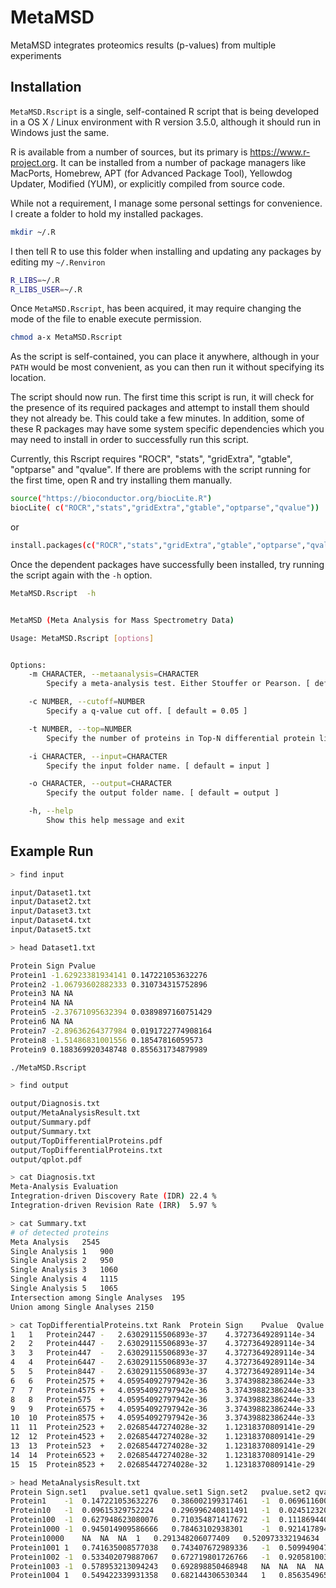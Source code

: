 # MetaMSD


MetaMSD integrates proteomics results (p-values) from multiple experiments



## Installation

`MetaMSD.Rscript` is a single, self-contained R script that is being developed in a OS X / Linux environment with R version 3.5.0, although it should run in Windows just the same.

R is available from a number of sources, but its primary is https://www.r-project.org. It can be installed from a number of package managers like MacPorts, Homebrew, APT (for Advanced Package Tool), Yellowdog Updater, Modified (YUM), or explicitly compiled from source code.

While not a requirement, I manage some personal settings for convenience. I create a folder to hold my installed packages.

```BASH
mkdir ~/.R
```

I then tell R to use this folder when installing and updating any packages by editing my `~/.Renviron`

```BASH
R_LIBS=~/.R
R_LIBS_USER=~/.R
```






Once `MetaMSD.Rscript`, has been acquired, it may require changing the mode of the file to enable execute permission.

```BASH
chmod a-x MetaMSD.Rscript
```

As the script is self-contained, you can place it anywhere, although in your `PATH` would be most convenient, as you can then run it without specifying its location.

The script should now run. The first time this script is run, it will check for the presence of its required packages and attempt to install them should they not already be. This could take a few minutes. In addition, some of these R packages may have some system specific dependencies which you may need to install in order to successfully run this script.

Currently, this Rscript requires "ROCR", "stats", "gridExtra", "gtable", "optparse" and "qvalue". If there are problems with the script running for the first time, open R and try installing them manually.

```BASH
source("https://bioconductor.org/biocLite.R")
biocLite( c("ROCR","stats","gridExtra","gtable","optparse","qvalue"))
```
or
```BASH
install.packages(c("ROCR","stats","gridExtra","gtable","optparse","qvalue"))
```

Once the dependent packages have successfully been installed, try running the script again with the `-h` option.


```BASH
MetaMSD.Rscript  -h


MetaMSD (Meta Analysis for Mass Spectrometry Data)

Usage: MetaMSD.Rscript [options]


Options:
	-m CHARACTER, --metaanalysis=CHARACTER
		Specify a meta-analysis test. Either Stouffer or Pearson. [ default = Stouffer ]

	-c NUMBER, --cutoff=NUMBER
		Specify a q-value cut off. [ default = 0.05 ]

	-t NUMBER, --top=NUMBER
		Specify the number of proteins in Top-N differential protein list. [ default = 15 ]

	-i CHARACTER, --input=CHARACTER
		Specify the input folder name. [ default = input ]

	-o CHARACTER, --output=CHARACTER
		Specify the output folder name. [ default = output ]

	-h, --help
		Show this help message and exit
```

##	Example Run

```BASH
> find input

input/Dataset1.txt
input/Dataset2.txt
input/Dataset3.txt
input/Dataset4.txt
input/Dataset5.txt
```

```BASH
> head Dataset1.txt 

Protein Sign Pvalue
Protein1 -1.62923381934141 0.147221053632276
Protein2 -1.06793602882333 0.310734315752896
Protein3 NA NA
Protein4 NA NA
Protein5 -2.37671095632394 0.0389897160751429
Protein6 NA NA
Protein7 -2.89636264377984 0.0191722774908164
Protein8 -1.51486831001556 0.18547816059573
Protein9 0.188369920348748 0.855631734879989
```

```BASH
./MetaMSD.Rscript
```


```BASH
> find output

output/Diagnosis.txt
output/MetaAnalysisResult.txt
output/Summary.pdf
output/Summary.txt
output/TopDifferentialProteins.pdf
output/TopDifferentialProteins.txt
output/qplot.pdf
```


```BASH
> cat Diagnosis.txt 
Meta-Analysis Evaluation
Integration-driven Discovery Rate (IDR)	22.4 %
Integration-driven Revision Rate (IRR)	5.97 %

> cat Summary.txt 
# of detected proteins
Meta Analysis	2545
Single Analysis 1	900
Single Analysis 2	950
Single Analysis 3	1060
Single Analysis 4	1115
Single Analysis 5	1065
Intersection among Single Analyses	195
Union among Single Analyses	2150

> cat TopDifferentialProteins.txt Rank	Protein	Sign	Pvalue	Qvalue
1	1	Protein2447	-	2.63029115506893e-37	4.37273649289114e-34
2	2	Protein4447	-	2.63029115506893e-37	4.37273649289114e-34
3	3	Protein447	-	2.63029115506893e-37	4.37273649289114e-34
4	4	Protein6447	-	2.63029115506893e-37	4.37273649289114e-34
5	5	Protein8447	-	2.63029115506893e-37	4.37273649289114e-34
6	6	Protein2575	+	4.05954092797942e-36	3.37439882386244e-33
7	7	Protein4575	+	4.05954092797942e-36	3.37439882386244e-33
8	8	Protein575	+	4.05954092797942e-36	3.37439882386244e-33
9	9	Protein6575	+	4.05954092797942e-36	3.37439882386244e-33
10	10	Protein8575	+	4.05954092797942e-36	3.37439882386244e-33
11	11	Protein2523	+	2.02685447274028e-32	1.12318370809141e-29
12	12	Protein4523	+	2.02685447274028e-32	1.12318370809141e-29
13	13	Protein523	+	2.02685447274028e-32	1.12318370809141e-29
14	14	Protein6523	+	2.02685447274028e-32	1.12318370809141e-29
15	15	Protein8523	+	2.02685447274028e-32	1.12318370809141e-29

> head MetaAnalysisResult.txt
Protein	Sign.set1	pvalue.set1	qvalue.set1	Sign.set2	pvalue.set2	qvalue.set2	Sign.set3	pvalue.set3	qvalue.set3	Sign.set4	pvalue.set4	qvalue.set4	Sign.set5	pvalue.set5	qvalue.set5	Sign.meta	pvalue.meta	qvalue.meta
Protein1	-1	0.147221053632276	0.386002199317461	-1	0.0696116003878634	0.232354739425274	NA	NA	NA	1	0.518470182778413	0.586232081710312	NA	NA	NA	-1	0.130639516659494	0.293489337292437
Protein10	-1	0.09615329752224	0.296996240811491	-1	0.0245123200968932	0.109906162178047	-1	0.166127173012038	0.302227940651484	-1	0.0311097689544789	0.116738083504362	-1	0.00898390775995153	0.0465831185398761	-1	6.74435166737771e-06	3.90276182506736e-05
Protein100	-1	0.627948623080076	0.710354871417672	-1	0.111869440721791	0.312619042821373	1	0.887622682495521	0.600579347466967	NA	NA	NA	NA	NA	NA	-1	0.264377440913484	0.477733888538508
Protein1000	-1	0.945014909586666	0.78463102938301	-1	0.92141789414091	0.783473770681269	-1	0.140698119434682	0.273947049937385	-1	0.80131549752656	0.691027234000638	NA	NA	NA	-1	0.344031976789505	0.549939550026999
Protein10000	NA	NA	NA	1	0.291348206077409	0.520973332194634	NA	NA	NA	0.285159383896807	0.453330799934054	1	0.708046329311736	0.665554170316468	1	0.149166664032119	0.323737113411566
Protein1001	1	0.741635008577038	0.743407672989336	-1	0.509949047262865	0.664612157498626	-1	0.708983149277487	0.574980984448962	-1	0.776599880782423	0.679740555335955	NA	NA	NA	-1	0.621940898979742	0.713799819638344
Protein1002	-1	0.533402079887067	0.672719801726766	-1	0.920581003514001	0.783473770681269	1	0.13583437183381	0.272355103513066	-1	0.487328199267165	0.571582663834896	NA	NA	NA	1	0.970326830087737	0.830900473553751
Protein1003	-1	0.578953213094243	0.692898850468948	NA	NA	NA	NA	NA	NA	-1	0.882493227428588	0.712118550653194	NA	NA	NA	-1	0.619259056648539	0.713299706729408
Protein1004	1	0.549422339931358	0.682144306530344	1	0.856354965054217	0.77370063364739	NA	NA	NA	-1	0.153051869148448	0.333331184998575	1	0.623955687609639	0.633333713356406	-1	0.936658634996219	0.822836983443449
```
